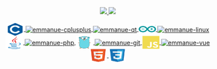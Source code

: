 <div align="center">
  <a href="https://github.com/EmmanuelHumberto">
  <img height="180em" src="https://github-readme-stats.vercel.app/api?username=EmmanuelHumberto&show_icons=true&theme=radical&include_all_commits=true&count_private=true"/>
  <img height="180em" src="https://github-readme-stats.vercel.app/api/top-langs/?username=EmmanuelHumberto&layout=compact&langs_count=7&theme=highcontrast"/>
</div>
<div style="display:inline_block"align="center"><br>
  <img align="center" alt="emmanue-c" height="30" width="40" src="https://raw.githubusercontent.com/devicons/devicon/master/icons/c/c-plain.svg">
  <img align="center" alt="emmanue-cplusplus" height="30" width="40" src="https://cdn.jsdelivr.net/gh/devicons/devicon/icons/cplusplus/cplusplus-original.svg" />       
  <img align="center" alt="emmanue-qt" height="30" width="40"  src="https://cdn.jsdelivr.net/gh/devicons/devicon/icons/qt/qt-original.svg" />
  <img align="center" alt="emmanue-arduino" height="30" width="40" src="https://raw.githubusercontent.com/devicons/devicon/master/icons/arduino/arduino-original.svg">
  <img align="center" alt="emmanue-linux" height="30" width="40" src="https://cdn.jsdelivr.net/gh/devicons/devicon/icons/linux/linux-original.svg" />      
  <img align="center" alt="emmanue-java" height="30" width="40" src="https://raw.githubusercontent.com/devicons/devicon/master/icons/java/java-original.svg">
  <img align="center" alt="emmanue-php" height="30" width="40" src="https://cdn.jsdelivr.net/gh/devicons/devicon/icons/php/php-original.svg" />
  <img align="center" alt="emmanue-go" height="30" width="40" src="https://raw.githubusercontent.com/devicons/devicon/master/icons/go/go-original.svg">
  <img align="center" alt="emmanue-git" height="30" width="40" src="https://cdn.jsdelivr.net/gh/devicons/devicon/icons/git/git-original.svg" />       
  <img align="center" alt="emmanue-Js" height="30" width="40" src="https://raw.githubusercontent.com/devicons/devicon/master/icons/javascript/javascript-plain.svg">
  <img align="center" alt="emmanue-vue" height="30" width="40"  src="https://cdn.jsdelivr.net/gh/devicons/devicon/icons/vuejs/vuejs-original-wordmark.svg">
  <img align="center" alt="emmanue-HTML" height="30" width="40" src="https://raw.githubusercontent.com/devicons/devicon/master/icons/html5/html5-original.svg">
  <img align="center" alt="emmanue-CSS" height="30" width="40" src="https://raw.githubusercontent.com/devicons/devicon/master/icons/css3/css3-original.svg">
</div>
